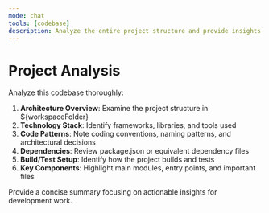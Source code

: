 ```yaml
---
mode: chat
tools: [codebase]
description: Analyze the entire project structure and provide insights
---
```


# Project Analysis

Analyze this codebase thoroughly:

1. **Architecture Overview**: Examine the project structure in ${workspaceFolder}
2. **Technology Stack**: Identify frameworks, libraries, and tools used
3. **Code Patterns**: Note coding conventions, naming patterns, and architectural decisions
4. **Dependencies**: Review package.json or equivalent dependency files
5. **Build/Test Setup**: Identify how the project builds and tests
6. **Key Components**: Highlight main modules, entry points, and important files

Provide a concise summary focusing on actionable insights for development work.